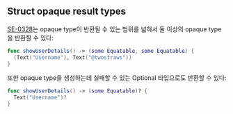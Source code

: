 ## Struct opaque result types

[SE-0328](https://github.com/apple/swift-evolution/blob/main/proposals/0328-structural-opaque-result-types.md)는 opaque type이 반환될 수 있는 범위를 넓혀서 둘 이상의 opaque type을 반환할 수 있다:

```swift
func showUserDetails() -> (some Equatable, some Equatable) {
  (Text("Username"), Text("@twostraws"))
}
```

또한 opaque type을 생성하는데 실패할 수 있는 Optional 타입으로도 반환할 수 있다:

```swift
func showUserDetails() -> (some Equatable)? {
  Text("Username")?
}
```
